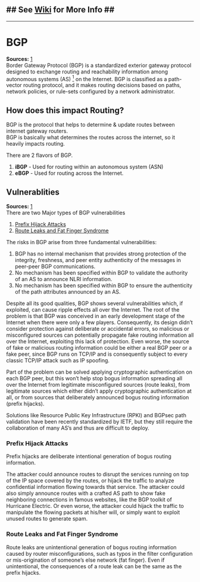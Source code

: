 ## \#\# See [Wiki](https://github.com/aRustyDev/dg-univ/wiki/bgp) for More Info \#\#
--- 
# BGP
**Sources:** [1][bgp-1]  
Border Gateway Protocol (BGP) is a standardized exterior gateway protocol designed to exchange routing and reachability information among autonomous systems (AS) [<sup>1</sup>][ext-1] on the Internet. BGP is classified as a path-vector routing protocol, and it makes routing decisions based on paths, network policies, or rule-sets configured by a network administrator.

## How does this impact Routing?
BGP is the protocol that helps to determine & update routes between internet gateway routers.  
BGP is basically what determines the routes across the internet, so it heavily impacts routing.  

There are 2 flavors of BGP.
1. **iBGP** - Used for routing within an autonomous system (ASN)
2. **eBGP** - Used for routing across the Internet.

## Vulnerablities
**Sources:** [1][vuln-1]  
There are two Major types of BGP vulnerabilities
1. [Prefix Hijack Attacks](#prefix-hijack-attacks)
2. [Route Leaks and Fat Finger Syndrome](#route-leaks-and-fat-finger-syndrome)

The risks in BGP arise from three fundamental vulnerabilities:

1. BGP has no internal mechanism that provides strong protection of the integrity, freshness, and peer entity authenticity of the messages in peer-peer BGP communications.
2. No mechanism has been specified within BGP to validate the authority of an AS to announce NLRI information.
3. No mechanism has been specified within BGP to ensure the authenticity of the path attributes announced by an AS.

Despite all its good qualities, BGP shows several vulnerabilities which, if exploited, can cause ripple effects all over the Internet. The root of the problem is that BGP was conceived in an early development stage of the Internet when there were only a few players. Consequently, its design didn’t consider protection against deliberate or accidental errors, so malicious or misconfigured sources can potentially propagate fake routing information all over the Internet, exploiting this lack of protection. Even worse, the source of fake or malicious routing information could be either a real BGP peer or a fake peer, since BGP runs on TCP/IP and is consequently subject to every classic TCP/IP attack such as IP spoofing.  

Part of the problem can be solved applying cryptographic authentication on each BGP peer, but this won’t help stop bogus information spreading all over the Internet from legitimate misconfigured sources (route leaks), from legitimate sources which either didn’t apply cryptographic authentication at all, or from sources that deliberately announced bogus routing information (prefix hijacks).  

Solutions like Resource Public Key Infrastructure (RPKI) and BGPsec path validation have been recently standardized by IETF, but they still require the collaboration of many AS’s and thus are difficult to deploy.

### Prefix Hijack Attacks
Prefix hijacks are deliberate intentional generation of bogus routing information.

The attacker could announce routes to disrupt the services running on top of the IP space covered by the routes, or hijack the traffic to analyze confidential information flowing towards that service. The attacker could also simply announce routes with a crafted AS path to show fake neighboring connections in famous websites, like the BGP toolkit of Hurricane Electric. Or even worse, the attacker could hijack the traffic to manipulate the flowing packets at his/her will, or simply want to exploit unused routes to generate spam.

### Route Leaks and Fat Finger Syndrome
Route leaks are unintentional generation of bogus routing information caused by router misconfigurations, such as typos in the filter configuration or mis-origination of someone’s else network (fat finger). Even if unintentional, the consequences of a route leak can be the same as the prefix hijacks.

[bgp-1]: https://en.wikipedia.org/wiki/Border_Gateway_Protocol
[bgp-2]: https://blog.catchpoint.com/2019/10/25/vulnerabilities-of-bgp/

[vuln-1]: https://tools.ietf.org/html/rfc4272

[ext-1]: ASNs.md
